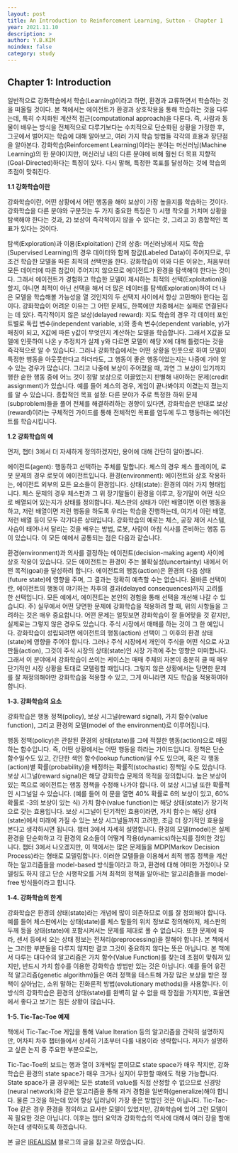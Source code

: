 ```yaml
---
layout: post
title: An Introduction to Reinforcement Learning, Sutton - Chapter 1
year: 2021.11.10
description: >
author: Y.B.KIM
noindex: false
category: study
---
```


**Chapter 1: Introduction**
---

일반적으로 강화학습에서 학습(Learning)이라고 하면, 환경과 교류하면서 학습하는 것을 떠올릴 것이다. 본 책에서는 에이전트가 환경과 상호작용을 통해 학습하는 것을 다루는데, 특히 수치화된 계산적 접근(computational approach)을 다룬다. 즉, 사람과 동물이 배우는 방식을 전체적으로 다루기보다는 수치적으로 단순화된 상황을 가정한 후, 그곳에서 벌어지는 학습에 대해 알아보고, 여러 가지 학습 방법들 각각의 효용과 장단점을 알아본다. 강화학습(Reinforcement Learning)이라는 분야는 머신러닝(Machine Learning)의 한 분야이지만, 머신러닝 내의 다른 분야에 비해 훨씬 더 목표 지향적(Goal-Directed)하다는 특징이 있다. 다시 말해, 특정한 목표를 달성하는 것에 학습의 초점이 맞춰진다.


**1.1 강화학습이란**

강화학습이란, 어떤 상황에서 어떤 행동을 해야 보상이 가장 높을지를 학습하는 것이다. 강화학습을 다른 분야와 구분짓는 두 가지 중요한 특징은 1) 시행 착오를 거치며 상황을 탐색해야 한다는 것과, 2) 보상이 즉각적이지 않을 수 있다는 것, 그리고 3) 종합적인 목표가 있다는 것이다.

탐색(Exploration)과 이용(Exploitation) 간의 상충: 머신러닝에서 지도 학습(Supervised Learning)의 경우 데이터와 함께 참값(Labeled Data)이 주어지므로, 무조건 학습한 모델을 따른 최적의 선택만을 한다. 강화학습이 이와 다른 이유는, 처음부터 모든 데이터에 따른 참값이 주어지지 않으므로 에이전트가 환경을 탐색해야 한다는 것이다. 그래서 에이전트가 경험하고 학습한 모델이 제시하는 최적의 선택(Exploitation)을 할지, 아니면 최적이 아닌 선택을 해서 더 많은 데이터를 탐색(Exploration)하여 더 나은 모델을 학습해볼 가능성을 열 것인지의 두 선택지 사이에서 항상 고민해야 한다는 점이다. 강화학습이 어려운 이유는 그 어떤 문제도, 한쪽에만 치중해서는 실패로 연결된다는 데 있다.
즉각적이지 않은 보상(delayed reward): 지도 학습의 경우 각 데이터 포인트별로 독립 변수(independent variable, x)와 종속 변수(dependent variable, y)가 매칭이 되고, X값에 따른 y값이 무엇인지 계산하는 모델을 학습합니다. 그래서 X값을 모델에 인풋하여 나온 y 추정치가 실제 y와 다르면 모델이 해당 X에 대해 틀렸다는 것을 즉각적으로 알 수 있습니다. 그러나 강화학습에서는 어떤 상황을 인풋으로 하여 모델이 특정한 행동을 아웃풋한다고 하더라도, 그 행동이 좋은 행동이었는지는 나중에 가야 알 수 있는 경우가 많습니다. 그리고 나중에 보상이 주어졌을 때, 과연 그 보상이 있기까지 행한 숱한 행동 중에 어느 것이 정말 보상으로 이끌었는지 판별해 내야하는 문제(credit assignment)가 있습니다. 예를 들어 체스의 경우, 게임이 끝나봐야지 이겼는지 졌는지를 알 수 있습니다.
종합적인 목표 설정: 다른 분야가 주로 특정한 하위 문제(subproblem)들을 풀어 전체를 해결하려하는 경향이 있다면, 강화학습은 반대로 보상(reward)이라는 구체적인 가이드를 통해 전체적인 목표를 염두에 두고 행동하는 에이전트를 학습시킵니다.


**1.2 강화학습의 예**

먼저, 챕터 3에서 더 자세하게 정의하겠지만, 용어에 대해 간단히 알아봅니다.

에이전트(agent): 행동하고 선택하는 주체를 말합니다. 체스의 경우 체스 플레이어, 로봇 문제의 경우 로봇이 에이전트입니다.
환경(environment): 에이전트와 상호 작용하는, 에이전트 외부의 모든 요소들이 환경입니다.
상태(state): 환경의 여러 가지 형태입니다. 체스 문제의 경우 체스판과 그 위 장기말들이 환경을 이루고, 장기말이 어떤 식으로 배열되어 있는지가 상태를 정의합니다. 체스판의 상태가 이런 배열이면 이런 행동을 하고, 저런 배열이면 저런 행동을 하도록 우리는 학습을 진행하는데, 여기서 이런 배열, 저런 배열 등이 모두 각기다른 상태입니다.
강화학습의 예로는 체스, 공장 제어 시스템, 사슴이 태어나서 달리는 것을 배우는 방법, 로봇, 사람이 아침 식사를 준비하는 행동 등이 있습니다. 이 모든 예에서 공통되는 점은 다음과 같습니다.

환경(environment)과 의사를 결정하는 에이전트(decision-making agent) 사이에 상호 작용이 있습니다.
모든 에이전트는 환경이 주는 불확실성(uncertainty) 내에서 어떤 목적(goal)을 달성하려 합니다.
에이전트의 행동(action)은 환경의 다음 상태(future state)에 영향을 주며, 그 결과는 정확히 예측할 수는 없습니다.
올바른 선택이란, 에이전트의 행동이 야기하는 차후의 결과(delayed consequences)까지 고려를 한 선택입니다.
모든 예에서, 에이전트는 본인의 경험을 통해 선택을 개선해 나갈 수 있습니다.
주) 실무에서 어떤 당면한 문제에 강화학습을 적용하려 할 때, 위의 사항들을 고려하는 것은 매우 중요합니다. 어떤 문제는 얼핏보면 강화학습이 잘 들어맞을 것 같지만, 실제로는 그렇지 않은 경우도 있습니다. 주식 시장에서 매매를 하는 것이 그 한 예입니다. 강화학습이 성립되려면 에이전트의 행동(action) 선택이 그 이후의 환경 상태(state)에 영향을 주어야 합니다. 그러나 주식 시장에서 개인이 주식을 어떤 식으로 사고 판들(action), 그것이 주식 시장의 상태(state)인 시장 가격에 주는 영향은 미미합니다. 그래서 이 분야에서 강화학습이 쓰이는 케이스는 매매 주체의 자본이 충분히 클 때 매우 단기적인 시장 상황을 토대로 모델링할 때입니다. 그렇지 않은 상황에서는 당면한 문제를 잘 재정의해야만 강화학습을 적용할 수 있고, 그게 아니라면 지도 학습을 적용하여야 합니다.



**1-3. 강화학습의 요소**

강화학습은 행동 정책(policy), 보상 시그널(reward signal), 가치 함수(value function), 그리고 환경의 모델(model of the environment)로 이루어집니다.

행동 정책(policy)은 관찰된 환경의 상태(state)를 그에 적절한 행동(action)으로 매핑하는 함수입니다. 즉, 어떤 상황에서는 어떤 행동을 하라는 가이드입니다. 정책은 단순 함수일수도 있고, 간단한 색인 함수(lookup function)일 수도 있으며, 혹은 각 행동(action)별 확률(probability)을 배정하는 확률적(stochastic) 정책일 수도 있습니다.
보상 시그널(reward signal)은 해당 강화학습 문제의 목적을 정의합니다. 높은 보상이 있는 쪽으로 에이전트는 행동 정책을 수정해 나가야 합니다. 이 보상 시그널 또한 확률적인 시그널일 수 있습니다. (예를 들어 이 문을 열면 40% 확률로 6의 보상이 있고, 60% 확률로 -3의 보상이 있는 식)
가치 함수(value function)는 해당 상태(state)가 장기적으로 갖는 효용입니다. 보상 시그널이 단기적인 효용이라면, 가치 함수는 해당 상태(state)에서 미래에 가질 수 있는 보상 시그널들까지 고려한, 조금 더 장기적인 효용을 본다고 생각하시면 됩니다. 챕터 3에서 자세히 설명합니다.
환경의 모델(model)은 실제 환경을 단순화하고 각 환경의 요소들이 어떻게 작용(dynamics)하는지를 정의한 것입니다. 챕터 3에서 나오겠지만, 이 책에서는 많은 문제들을 MDP(Markov Decision Process)라는 형태로 모델링합니다. 이러한 모델들을 이용해서 최적 행동 정책을 계산하는 알고리즘들을 model-based 방식들이라고 하고, 환경에 대해 어떠한 가정이나 모델링도 하지 않고 단순 시행착오를 거쳐 최적의 정책을 알아내는 알고리즘들을 model-free 방식들이라고 합니다.


**1-4. 강화학습의 한계**

강화학습은 환경의 상태(state)라는 개념에 많이 의존하므로 이를 잘 정의해야 합니다. 예를 들어 체스판에서는 상태(state)를 체스 말들의 위치 정보로 정의해야지, 체스판의 두께 등을 상태(state)에 포함시켜서는 문제를 제대로 풀 수 없습니다. 또한 문제에 따라, 센서 등에서 오는 상태 정보는 전처리(preprocessing)을 잘해야 합니다. 본 책에서는 그러한 부분들을 다루지 않지만 결코 그것이 중요하지 않다는 뜻은 아닙니다.
본 책에서 다루는 대다수의 알고리즘은 가치 함수(Value Function)를 찾는데 초점이 맞춰져 있지만, 반드시 가치 함수를 이용한 강화학습 방법만 있는 것은 아닙니다. 예를 들어 유전적 알고리즘(genetic algorithm)들은 여러 정책을 테스트해 가장 많은 보상을 받은 정책이 살아남는, 소위 말하는 진화론적 방법(evolutionary methods)을 사용합니다. 이 방식의 강화학습은 환경의 상태(state)를 완벽히 알 수 없을 때 장점을 가지지만, 효율면에서 좋다고 보기는 힘든 상황이 많습니다.


**1-5. Tic-Tac-Toe 예제**

책에서 Tic-Tac-Toe 게임을 통해 Value Iteration 등의 알고리즘을 간략히 설명하지만, 어차피 차후 챕터들에서 상세히 기초부터 다룰 내용이라 생략합니다. 저자가 설명하고 싶은 논지 중 주요한 부분으로는,

Tic-Tac-Toe의 보드는 행과 열이 3개씩일 뿐이므로 state space가 매우 작지만, 강화학습은 환경의 state space가 매우 크거나 심지어 무한할 때에도 적용 가능합니다.
State space가 클 경우에는 모든 state의 value를 직접 산정할 수 없으므로 신경망(neural network)와 같은 알고리즘을 통해 과거 경험을 일반화(generalize)해야 합니다. 물론 그것을 하는데 있어 항상 딥러닝이 가장 좋은 방법인 것은 아닙니다.
Tic-Tac-Toe 같은 경우 환경을 정의하고 묘사한 모델이 있었지만, 강화학습에 있어 그런 모델이 꼭 필요한 것은 아닙니다.
이후는 챕터 요약과 강화학습의 역사에 대해서 여러 장을 할애하는데 생략하도록 하겠습니다.


본 글은 [IREALISM](https://irealist.org/data-science/?mod=document&uid=7864) 블로그의 글을 참고로 하였습니다.

<br>

<script type="text/javascript" src="https://cdnjs.buymeacoffee.com/1.0.0/button.prod.min.js" data-name="bmc-button" data-slug="ybkim95" data-color="#FFDD00" data-emoji=""  data-font="Comic" data-text="Buy me a coffee" data-outline-color="#000000" data-font-color="#000000" data-coffee-color="#ffffff" ></script>